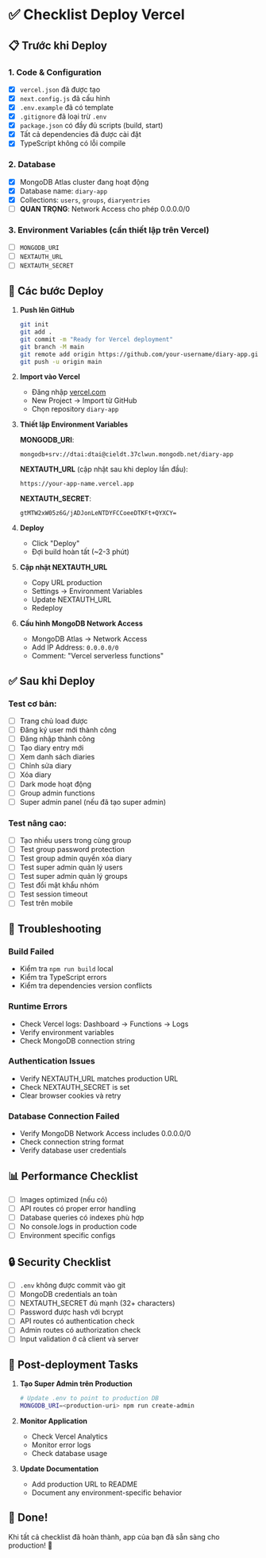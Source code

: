 # ✅ Checklist Deploy Vercel

## 📋 Trước khi Deploy

### 1. Code & Configuration
- [x] `vercel.json` đã được tạo
- [x] `next.config.js` đã cấu hình
- [x] `.env.example` đã có template
- [x] `.gitignore` đã loại trừ `.env`
- [x] `package.json` có đầy đủ scripts (build, start)
- [x] Tất cả dependencies đã được cài đặt
- [x] TypeScript không có lỗi compile

### 2. Database
- [x] MongoDB Atlas cluster đang hoạt động
- [x] Database name: `diary-app`
- [x] Collections: `users`, `groups`, `diaryentries`
- [ ] **QUAN TRỌNG**: Network Access cho phép 0.0.0.0/0

### 3. Environment Variables (cần thiết lập trên Vercel)
- [ ] `MONGODB_URI`
- [ ] `NEXTAUTH_URL`
- [ ] `NEXTAUTH_SECRET`

## 🚀 Các bước Deploy

1. **Push lên GitHub**
   ```bash
   git init
   git add .
   git commit -m "Ready for Vercel deployment"
   git branch -M main
   git remote add origin https://github.com/your-username/diary-app.git
   git push -u origin main
   ```

2. **Import vào Vercel**
   - Đăng nhập [vercel.com](https://vercel.com)
   - New Project → Import từ GitHub
   - Chọn repository `diary-app`

3. **Thiết lập Environment Variables**
   
   **MONGODB_URI**:
   ```
   mongodb+srv://dtai:dtai@cieldt.37clwun.mongodb.net/diary-app
   ```
   
   **NEXTAUTH_URL** (cập nhật sau khi deploy lần đầu):
   ```
   https://your-app-name.vercel.app
   ```
   
   **NEXTAUTH_SECRET**:
   ```
   gtMTW2xW05z6G/jADJonLeNTDYFCCoeeDTKFt+QYXCY=
   ```

4. **Deploy**
   - Click "Deploy"
   - Đợi build hoàn tất (~2-3 phút)

5. **Cập nhật NEXTAUTH_URL**
   - Copy URL production
   - Settings → Environment Variables
   - Update NEXTAUTH_URL
   - Redeploy

6. **Cấu hình MongoDB Network Access**
   - MongoDB Atlas → Network Access
   - Add IP Address: `0.0.0.0/0`
   - Comment: "Vercel serverless functions"

## ✅ Sau khi Deploy

### Test cơ bản:
- [ ] Trang chủ load được
- [ ] Đăng ký user mới thành công
- [ ] Đăng nhập thành công
- [ ] Tạo diary entry mới
- [ ] Xem danh sách diaries
- [ ] Chỉnh sửa diary
- [ ] Xóa diary
- [ ] Dark mode hoạt động
- [ ] Group admin functions
- [ ] Super admin panel (nếu đã tạo super admin)

### Test nâng cao:
- [ ] Tạo nhiều users trong cùng group
- [ ] Test group password protection
- [ ] Test group admin quyền xóa diary
- [ ] Test super admin quản lý users
- [ ] Test super admin quản lý groups
- [ ] Test đổi mật khẩu nhóm
- [ ] Test session timeout
- [ ] Test trên mobile

## 🔧 Troubleshooting

### Build Failed
- Kiểm tra `npm run build` local
- Kiểm tra TypeScript errors
- Kiểm tra dependencies version conflicts

### Runtime Errors
- Check Vercel logs: Dashboard → Functions → Logs
- Verify environment variables
- Check MongoDB connection string

### Authentication Issues
- Verify NEXTAUTH_URL matches production URL
- Check NEXTAUTH_SECRET is set
- Clear browser cookies và retry

### Database Connection Failed
- Verify MongoDB Network Access includes 0.0.0.0/0
- Check connection string format
- Verify database user credentials

## 📊 Performance Checklist

- [ ] Images optimized (nếu có)
- [ ] API routes có proper error handling
- [ ] Database queries có indexes phù hợp
- [ ] No console.logs in production code
- [ ] Environment specific configs

## 🔒 Security Checklist

- [ ] `.env` không được commit vào git
- [ ] MongoDB credentials an toàn
- [ ] NEXTAUTH_SECRET đủ mạnh (32+ characters)
- [ ] Password được hash với bcrypt
- [ ] API routes có authentication check
- [ ] Admin routes có authorization check
- [ ] Input validation ở cả client và server

## 📝 Post-deployment Tasks

1. **Tạo Super Admin trên Production**
   ```bash
   # Update .env to point to production DB
   MONGODB_URI=<production-uri> npm run create-admin
   ```

2. **Monitor Application**
   - Check Vercel Analytics
   - Monitor error logs
   - Check database usage

3. **Update Documentation**
   - Add production URL to README
   - Document any environment-specific behavior

## 🎉 Done!

Khi tất cả checklist đã hoàn thành, app của bạn đã sẵn sàng cho production! 🚀
